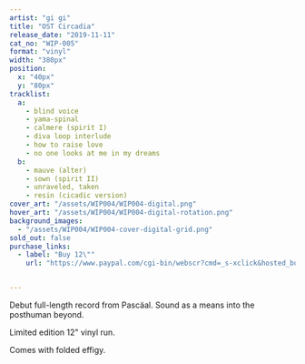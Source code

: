 ```yaml
---
artist: "gi gi"
title: "OST Circadia"
release_date: "2019-11-11"
cat_no: "WIP-005"
format: "vinyl"
width: "380px"
position:
  x: "40px"
  y: "80px"
tracklist:
  a:
    - blind voice
    - yama-spinal
    - calmere (spirit I)
    - diva loop interlude
    - how to raise love
    - no one looks at me in my dreams
  b:
    - mauve (alter)
    - sown (spirit II)
    - unraveled, taken
    - resin (cicadic version)
cover_art: "/assets/WIP004/WIP004-digital.png"
hover_art: "/assets/WIP004/WIP004-digital-rotation.png"
background_images:
  - "/assets/WIP004/WIP004-cover-digital-grid.png"
sold_out: false
purchase_links:
  - label: "Buy 12\""
    url: "https://www.paypal.com/cgi-bin/webscr?cmd=_s-xclick&hosted_button_id=V9KEWGH2WY9J6"


---
```


Debut full-length record from Pascäal. Sound as a means into the posthuman beyond.

Limited edition 12" vinyl run.

Comes with folded effigy.
